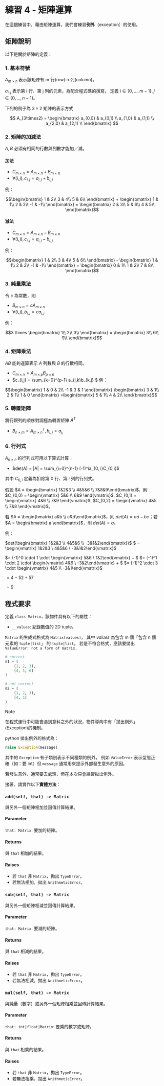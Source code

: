 # 練習 4 - 矩陣運算
在這個練習中，藉由矩陣運算，我們會練習**例外**（exception）的使用。

## 矩陣說明
以下是關於矩陣的定義：

### 1. **基本符號**
$A_{m \times n}$ 表示該矩陣有 m 行(row) n 列(column)。

$a_{i,j}$ 表示第 i 行、第 j 列的元素，為配合程式碼的撰寫，
  定義 $i \in \{0, ..., m-1\}, j \in \{0, ..., n-1\}$。

下列的例子為 $3 \times 2$ 矩陣的表示方式

$$ A_{3\times2} = \begin{bmatrix}
    a_{0,0} & a_{0,1} \\
    a_{1,0} & a_{1,1} \\
    a_{2,0} & a_{2,1} \\
\end{bmatrix}  $$

### 2. 矩陣的加減法
$A, B$ 必須有相同的行數與列數才能加／減。
#### 加法
- $C_{m \times n} = A_{m \times n} + B_{m \times n}$
- $\forall (i,j), c_{i,j} = a_{i,j} + b_{i,j}$

 例：

$$\begin{bmatrix}
    1 & 2\\
    3 & 4\\
    5 & 6\\
\end{bmatrix} + 
\begin{bmatrix}
    1 & 1\\
    2 & 2\\
    -1 & -1\\
\end{bmatrix} = 
\begin{bmatrix}
    2 & 3\\
    5 & 6\\
    4 & 5\\
\end{bmatrix}$$

#### 減法
- $C_{m \times n} = A_{m \times n} - B_{m \times n}$
- $\forall (i,j), c_{i,j} = a_{i,j} - b_{i,j}$

例：

$$\begin{bmatrix}
    1 & 2\\
    3 & 4\\
    5 & 6\\
\end{bmatrix} -
\begin{bmatrix}
     1 & 1\\
     2 & 2\\
     -1 & -1\\
\end{bmatrix} = 
\begin{bmatrix}
     0 & 1\\
     1 & 2\\
     7 & 8\\
\end{bmatrix}$$

### 3. 純量乘法
令 $c$ 為常數，則
- $B_{m \times n} = cA_{m \times n}$
- $\forall (i,j), b_{i,j} = ca_{i,j}$

例：

$$3 \times \begin{bmatrix}
     1\\
     2\\
     3\\
\end{bmatrix} = \begin{bmatrix}
     3\\
     6\\
     9\\
\end{bmatrix}$$

### 4. 矩陣乘法
$AB$ 能夠運算表示 $A$ 列數與 $B$ 的行數相同。
- $C_{m \times n} = A_{m \times p}B_{p \times n}$
- $c_{i,j} = \sum_{k=0}^{p-1} a_{i,k}b_{k,j} $
例：

$$\begin{bmatrix}
     1 & 0 & 2\\
     -1 & 3 & 1
\end{bmatrix} \begin{bmatrix}
     3 & 1\\
     2 & 1\\
     1 & 0
\end{bmatrix} =\begin{bmatrix}
     5 & 1\\
     4 & 2\\
\end{bmatrix}$$ 


### 5. 轉置矩陣
將行跟列的順序對調極為轉置矩陣 $A^T$
- $B_{n \times m} = A_{m \times n}^T, b_{i,j} = a_{j_i}$

### 6. 行列式
$A_{n \times n}$ 的行列式可用以下算式計算：
- $det(A) = |A| = \sum_{i=0}^{n-1} (-1)^ia_{0, i}C_{0,i}$

其中 $C_{0, i}$ 定義為扣除第 0 行、第 $i$ 列的行列式。

假設 $A = \begin{bmatrix} 1&2&3 \\ 4&5&6 \\ 7&8&9\end{bmatrix}$，則
$C_{0,0} = \begin{vmatrix} 5&6 \\ 6&9 \end{vmatrix}$, 
$C_{0,1} = \begin{vmatrix} 4&6 \\ 7&9 \end{vmatrix}$, 
$C_{0,2} = \begin{vmatrix} 4&5 \\ 7&8 \end{vmatrix}$。

若 $A = \begin{bmatrix} a&b \\ c&d\end{bmatrix}$，則 $det(A) = ad - bc$；若 $A = \begin{bmatrix} a \end{bmatrix}$，則 $det(A) = a$。

例：

$det(\begin{bmatrix} 1&2&3 \\ 4&5&6 \\ -3&1&2\end{bmatrix})$
$ = \begin{vmatrix} 1&2&3 \\ 4&5&6 \\ -3&1&2\end{vmatrix}$

$= (-1)^0 \cdot 1 \cdot \begin{vmatrix} 5&6 \\ 1&2\end{vmatrix} + $
$= (-1)^1 \cdot 2 \cdot \begin{vmatrix} 4&6 \\ -3&2\end{vmatrix} + $
$= (-1)^2 \cdot 3 \cdot \begin{vmatrix} 4&5 \\ -3&1\end{vmatrix}$

$= 4 - 52 + 57$

$= 9$


## 程式要求
定義 `class Matrix`，該物件具有以下的屬性：
- `__values`: 紀錄數值的 2D tuple。

`Matrix` 的生成式格式為 `Matrix(values)`，
其中 $values$ 為包含 m 個「包含 n 個元素的 `tuple|list`」 的 `tuple|list`。
若是不符合格式，應該要拋出 `ValueError: not a form of matrix.` 
``` python
# correct
m1 = (
    (1, 2, 3),
    (4, 5, 6)
)

# not correct
m2 = (
    (1, 2, 3),
    (4, 5)
)
```

> [!NOTE]
> 在程式運行中可能會遇到意料之外的狀況，物件導向中有「拋出例外」(Exception)的機制。
> 
> python 拋出例外的格式為：
> ``` python
> raise Exception(message)
> ```
> 其中的 `Exception` 有子類別表示不同種類的例外，
> 例如 `ValueError` 表示型態正確（如：要 int）但
> `message` 通常用來提示外部發生意外的原因。
>
> 若發生意外，通常要去處理，但在本次只會練習拋出例外。

接著，請實作以下**實體方法**：

### `add(self, that) -> Matrix`
與另外一個矩陣相加並回傳計算結果。
#### Parameter
`that: Matrix`: 要加的矩陣。
#### Returns
與 `that` 相加的結果。
#### Raises
- 若 `that` 非 `Matrix`，拋出 `TypeError`。
- 若無法相加，拋出 `ArithmeticError`。

### `sub(self, that) -> Matrix`
與另外一個矩陣相減並回傳計算結果。
#### Parameter
`that: Matrix`: 要減的矩陣。
#### Returns
與 `that` 相減的結果。
#### Raises
- 若 `that` 非 `Matrix`，拋出 `TypeError`。
- 若無法相減，拋出 `ArithmeticError`。


### `mul(self, that) -> Matrix`
與純量（數字）或另外一個矩陣相乘並回傳計算結果。
#### Parameter
`that: int|float|Matrix`: 要乘的數字或矩陣。
#### Returns
與 `that` 相乘的結果。
#### Raises
- 若 `that` 非 `Matrix`，拋出 `TypeError`。
- 若無法相乘，拋出 `ArithmeticError`。
